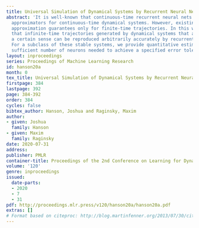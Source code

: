 ```yaml
---
title: Universal Simulation of Dynamical Systems by Recurrent Neural Nets
abstract: 'It is well-known that continuous-time recurrent neural nets are universal
  approximators for continuous-time dynamical systems. However, existing results provide
  approximation guarantees only for finite-time trajectories. In this work, we show
  that infinite-time trajectories generated by dynamical systems that are stable in
  a certain sense can be reproduced arbitrarily accurately by recurrent neural nets.
  For a subclass of these stable systems, we provide quantitative estimates on the
  sufficient number of neurons needed to achieve a specified error tolerance. '
layout: inproceedings
series: Proceedings of Machine Learning Research
id: hanson20a
month: 0
tex_title: Universal Simulation of Dynamical Systems by Recurrent Neural Nets
firstpage: 384
lastpage: 392
page: 384-392
order: 384
cycles: false
bibtex_author: Hanson, Joshua and Raginsky, Maxim
author:
- given: Joshua
  family: Hanson
- given: Maxim
  family: Raginsky
date: 2020-07-31
address: 
publisher: PMLR
container-title: Proceedings of the 2nd Conference on Learning for Dynamics and Control
volume: '120'
genre: inproceedings
issued:
  date-parts:
  - 2020
  - 7
  - 31
pdf: http://proceedings.mlr.press/v120/hanson20a/hanson20a.pdf
extras: []
# Format based on citeproc: http://blog.martinfenner.org/2013/07/30/citeproc-yaml-for-bibliographies/
---
```

